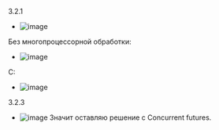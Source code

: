 3.2.1

- ![image](https://user-images.githubusercontent.com/104152574/206736282-15d8158d-ed91-4a97-97c4-69958de18a43.png)

Без многопроцессорной обработки: 

- ![image](https://user-images.githubusercontent.com/104152574/206760878-a98fc0e9-0d81-4764-b9dd-567ff4287beb.png)

С: 
- ![image](https://user-images.githubusercontent.com/104152574/206760933-31a2c2ca-ee27-4a1b-bc57-10fae13c9e93.png)

3.2.3
- ![image](https://user-images.githubusercontent.com/104152574/206765765-6d47a50c-0c2d-4958-a09d-81f33df5a787.png)
Значит оставляю решение с Concurrent futures.
